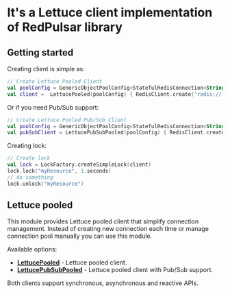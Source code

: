 # It's a Lettuce client implementation of RedPulsar library

## Getting started

Creating client is simple as:
```kotlin
// Create Lettuce Pooled Client
val poolConfig = GenericObjectPoolConfig<StatefulRedisConnection<String, String>>()
val client =  LettucePooled(poolConfig) { RedisClient.create("redis://localhost:6379").connect() }
```
Or if you need Pub/Sub support:
```kotlin
// Create Lettuce Pooled Pub/Sub Client
val poolConfig = GenericObjectPoolConfig<StatefulRedisConnection<String, String>>()
val pubSubClient = LettucePubSubPooled(poolConfig) { RedisClient.create("redis://localhost:6379").connectPubSub() }
```
Creating lock:
```kotlin
// Create lock
val lock = LockFactory.createSimpleLock(client)
lock.lock("myResource", 1.seconds)
// do something
lock.unlock("myResource")
```

## Lettuce pooled
This module provides Lettuce pooled client that simplify connection management. 
Instead of creating new connection each time or manage connection pool manually you can use this module.

Available options:
- **[LettucePooled](./src/main/kotlin/me/himadieiev/redpulsar/lettuce/LettucePooled.kt)** - Lettuce pooled client.
- **[LettucePubSubPooled](./src/main/kotlin/me/himadieiev/redpulsar/lettuce/LettucePubSubPooled.kt)** - Lettuce pooled client with Pub/Sub support.

Both clients support synchronous, asynchronous and reactive APIs.
